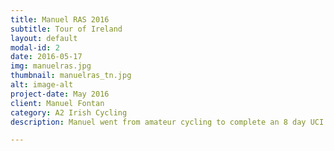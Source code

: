 ```yaml
---
title: Manuel RAS 2016
subtitle: Tour of Ireland
layout: default
modal-id: 2
date: 2016-05-17
img: manuelras.jpg
thumbnail: manuelras_tn.jpg
alt: image-alt
project-date: May 2016
client: Manuel Fontan
category: A2 Irish Cycling
description: Manuel went from amateur cycling to complete an 8 day UCI race.

---
```

